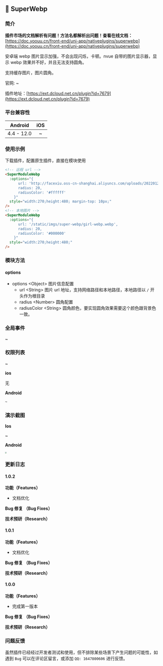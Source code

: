 ## 📌 SuperWebp

### 简介

**插件市场的文档解析有问题！方法名都解析出问题！查看在线文档：**[https://doc.yoouu.cn/front-end/uni-app/nativeplugins/superwebp](https://doc.yoouu.cn/front-end/uni-app/nativeplugins/superwebp)

安卓端 webp 图片显示加强，不会出现闪烁，卡顿。nvue 自带的图片显示器，显示 webp 效果并不好，并且无法支持圆角。

支持缓存图片，图片圆角。

官网: ~

插件地址：[https://ext.dcloud.net.cn/plugin?id=7679](https://ext.dcloud.net.cn/plugin?id=7679)

### 平台兼容性

|  Android   | iOS |
| :--------: | :-: |
| 4.4 - 12.0 |  ~  |

### 使用示例

下载插件，配置原生插件，直接在模块使用

```html
<!-- 远程 url -->
<SuperModuleWebp
  :options="{
      url: 'http://facexiu.oss-cn-shanghai.aliyuncs.com/uploads/20220120/fe4ea886e623b6952133527759ad3f6d.webp',
      radius: 20,
      radiusColor: '#ffffff'
    }"
  style="width:270;height:480; margin-top: 10px;"
/>
<!-- 本地图片 -->
<SuperModuleWebp
  :options="{
      url: '/static/imgs/super-webp/girl-webp.webp',
      radius: 20,
      radiusColor: '#000000'
    }"
  style="width:270;height:480;"
/>
```

### 模块方法

#### options

- options <Object\> 图片信息配置
  - url <String\> 图片 url 地址，支持网络路径和本地路径，本地路径以 `/` 开头作为根目录
  - radius <Number\> 圆角配置
  - radiusColor <String\> 圆角颜色，要实现圆角效果需要这个颜色跟背景色一致。

### 全局事件

~

### 权限列表

~

**ios**

无

**Android**

```xml
~
```

### 演示截图

**Ios**

~

**Android**

<img src="https://static.yoouu.cn/imgs/doc/front-end/uni-app-nativeplugins/202203221053019.webp" style="zoom:33%;" />

### 更新日志

#### 1.0.2

**功能（Features）**

- 文档优化

**Bug 修复 （Bug Fixes）**

**技术预研（Research）**

#### 1.0.1

**功能（Features）**

- 文档优化

**Bug 修复 （Bug Fixes）**

**技术预研（Research）**

#### 1.0.0

**功能（Features）**

- 完成第一版本

**Bug 修复 （Bug Fixes）**

**技术预研（Research）**

### 问题反馈

虽然插件已经经过开发者测试和使用，但不排除某些场景下产生问题的可能性，如遇到 `Bug` 可以在评论区留言，或添加 `QQ: 1647800606` 进行反馈。
